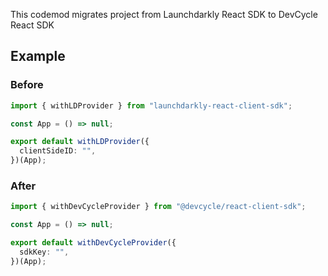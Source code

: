 This codemod migrates project from Launchdarkly React SDK to DevCycle React SDK

## Example

### Before

```ts
import { withLDProvider } from "launchdarkly-react-client-sdk";

const App = () => null;

export default withLDProvider({
  clientSideID: "",
})(App);
```

### After

```ts
import { withDevCycleProvider } from "@devcycle/react-client-sdk";

const App = () => null;

export default withDevCycleProvider({
  sdkKey: "",
})(App);
```
